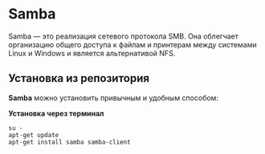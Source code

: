 # Samba

Samba — это реализация сетевого протокола SMB. Она облегчает организацию общего доступа к файлам и принтерам между системами Linux и Windows и является альтернативой NFS. 
## Установка из репозитория 

**Samba** можно установить привычным и удобным способом:

**Установка через терминал**

```shell
su -
apt-get update
apt-get install samba samba-client
```
